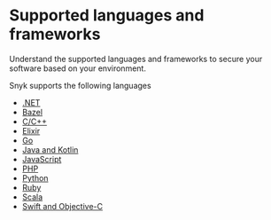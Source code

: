 # Supported languages and frameworks

Understand the supported languages and frameworks to secure your software based on your environment.&#x20;

Snyk supports the following languages&#x20;

* [.NET](../snyk-open-source/snyk-open-source-supported-languages-and-package-managers/snyk-for-.net.md)
* [Bazel](../snyk-open-source/snyk-open-source-supported-languages-and-package-managers/snyk-for-bazel.md)
* [C/C++](../snyk-open-source/snyk-open-source-supported-languages-and-package-managers/snyk-for-c-c++.md)
* [Elixir](../snyk-open-source/snyk-open-source-supported-languages-and-package-managers/snyk-for-elixir.md)
* [Go](../snyk-open-source/snyk-open-source-supported-languages-and-package-managers/snyk-for-go.md)
* [Java and Kotlin](../snyk-open-source/snyk-open-source-supported-languages-and-package-managers/snyk-for-java-and-kotlin.md)
* [JavaScript](javascript/)
* [PHP](../snyk-open-source/snyk-open-source-supported-languages-and-package-managers/snyk-for-php.md)
* [Python](../snyk-open-source/snyk-open-source-supported-languages-and-package-managers/snyk-for-python.md)&#x20;
* [Ruby](../snyk-open-source/snyk-open-source-supported-languages-and-package-managers/snyk-for-ruby.md)
* [Scala](../snyk-open-source/snyk-open-source-supported-languages-and-package-managers/snyk-for-scala.md)
* [Swift and Objective-C](../snyk-open-source/snyk-open-source-supported-languages-and-package-managers/snyk-for-swift-and-objective-c-cocoapods.md)





